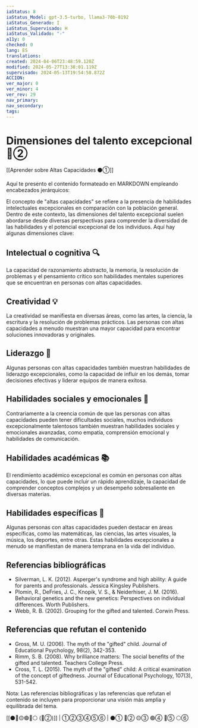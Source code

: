 ```yaml
---
iaStatus: 8
iaStatus_Model: gpt-3.5-turbo, llama3-70b-8192
iaStatus_Generado: I
iaStatus_Supervisado: H
iaStatus_Validado: "-"
a11y: 0
checked: 0
lang: ES
translations: 
created: 2024-04-06T23:48:59.120Z
modified: 2024-05-27T13:38:01.119Z
supervisado: 2024-05-13T19:54:58.872Z
ACCION: 
ver_major: 0
ver_minor: 4
ver_rev: 29
nav_primary: 
nav_secondary: 
tags:
---
```

# Dimensiones del talento excepcional 🔴②

[[Aprender sobre Altas Capacidades ⚫①]]

Aquí te presento el contenido formateado en MARKDOWN empleando encabezados jerárquicos:

El concepto de "altas capacidades" se refiere a la presencia de habilidades intelectuales excepcionales en comparación con la población general. Dentro de este contexto, las dimensiones del talento excepcional suelen abordarse desde diversas perspectivas para comprender la diversidad de las habilidades y el potencial excepcional de los individuos. Aquí hay algunas dimensiones clave:

## Intelectual o cognitiva 🔍
La capacidad de razonamiento abstracto, la memoria, la resolución de problemas y el pensamiento crítico son habilidades mentales superiores que se encuentran en personas con altas capacidades.

## Creatividad 💡
La creatividad se manifiesta en diversas áreas, como las artes, la ciencia, la escritura y la resolución de problemas prácticos. Las personas con altas capacidades a menudo muestran una mayor capacidad para encontrar soluciones innovadoras y originales.

## Liderazgo 💪
Algunas personas con altas capacidades también muestran habilidades de liderazgo excepcionales, como la capacidad de influir en los demás, tomar decisiones efectivas y liderar equipos de manera exitosa.

## Habilidades sociales y emocionales 🤝
Contrariamente a la creencia común de que las personas con altas capacidades pueden tener dificultades sociales, muchos individuos excepcionalmente talentosos también muestran habilidades sociales y emocionales avanzadas, como empatía, comprensión emocional y habilidades de comunicación.

## Habilidades académicas 📚
El rendimiento académico excepcional es común en personas con altas capacidades, lo que puede incluir un rápido aprendizaje, la capacidad de comprender conceptos complejos y un desempeño sobresaliente en diversas materias.

## Habilidades específicas 🎯
Algunas personas con altas capacidades pueden destacar en áreas específicas, como las matemáticas, las ciencias, las artes visuales, la música, los deportes, entre otras. Estas habilidades excepcionales a menudo se manifiestan de manera temprana en la vida del individuo.

## Referencias bibliográficas

* Silverman, L. K. (2012). Asperger's syndrome and high ability: A guide for parents and professionals. Jessica Kingsley Publishers.
* Plomin, R., DeFries, J. C., Knopik, V. S., & Neiderhiser, J. M. (2016). Behavioral genetics and the new genetics: Perspectives on individual differences. Worth Publishers.
* Webb, R. B. (2002). Grouping for the gifted and talented. Corwin Press.

## Referencias que refutan el contenido

*  Gross, M. U. (2006). The myth of the "gifted" child. Journal of Educational Psychology, 98(2), 342-353.
*  Rimm, S. B. (2008). Why brilliance matters: The social benefits of the gifted and talented. Teachers College Press.
* Cross, T. L. (2015). The myth of the "gifted" child: A critical examination of the concept of giftedness. Journal of Educational Psychology, 107(3), 531-542.

Nota: Las referencias bibliográficas y las referencias que refutan el contenido se incluyen para proporcionar una visión más amplia y equilibrada del tema.

[[⚫🔴🟡🟢🔵⚪ (🔴②)]] | ①②③④⑤⑥ | ⚫① 🔴② 🟡③ 🟢④ 🔵⑤ ⚪⑥